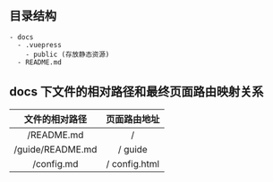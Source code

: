 ## 目录结构

```
- docs
  - .vuepress
    - public (存放静态资源)
  - README.md
```

## docs 下文件的相对路径和最终页面路由映射关系

|  文件的相对路径  | 页面路由地址  |
| :--------------: | :-----------: |
|    /README.md    |       /       |
| /guide/README.md |    / guide    |
|    /config.md    | / config.html |
